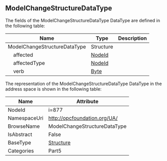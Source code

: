 <!-- datatype -->
## ModelChangeStructureDataType
  
<!-- end of description -->
The fields of the ModelChangeStructureDataType DataType are defined in the following table:  

|Name|Type|Description|
|---|---|---|
|ModelChangeStructureDataType|Structure||
|&nbsp;&nbsp;&nbsp;&nbsp;affected|[NodeId](../../../Part3/DataTypes/NodeId/readme.md)||
|&nbsp;&nbsp;&nbsp;&nbsp;affectedType|[NodeId](../../../Part3/DataTypes/NodeId/readme.md)||
|&nbsp;&nbsp;&nbsp;&nbsp;verb|[Byte](../../../Part3/DataTypes/Byte/readme.md)||

The representation of the ModelChangeStructureDataType DataType in the address space is shown in the following table:  

|Name|Attribute|
|---|---|
|NodeId|i=877|
|NamespaceUri|http://opcfoundation.org/UA/|
|BrowseName|ModelChangeStructureDataType|
|IsAbstract|False|
|BaseType|[Structure](../../../Part3/DataTypes/Structure/readme.md)|
|Categories|Part5|

